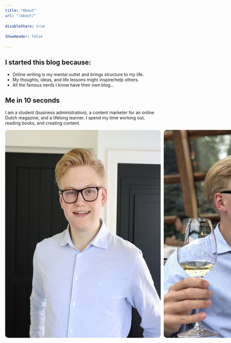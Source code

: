 ```yaml
---
title: "About"
url: "/about/"

disableShare: true

ShowHeader: false

---
```


## I started this blog because:

- Online writing is my mental outlet and brings structure to my life.
- My thoughts, ideas, and life lessons might inspire/help others.
- All the famous nerds I know have their own blog...

## Me in 10 seconds

I am a student (business administration), a content marketer for an online Dutch magazine, and a lifelong learner. I spend my time working out, reading books, and creating content.

<div style="display: flex;">
  <img src="/static/img/lars1.jpg" style="border-radius: 10px; margin-right: 10px;" />
  <img src="/static/img/lars2.jpg" style="border-radius: 10px;" />
</div>
